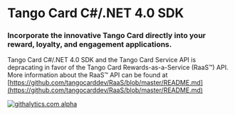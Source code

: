 <h1>Tango Card C#/.NET 4.0 SDK</h1>
<h3>Incorporate the innovative Tango Card directly into your reward, loyalty, and engagement applications.</h3>

Tango Card C#/.NET 4.0 SDK and the Tango Card Service API is depracating in favor of the Tango Card Rewards-as-a-Service (RaaS™) API. More information about the RaaS&trade; API can be found at [https://github.com/tangocarddev/RaaS/blob/master/README.md](https://github.com/tangocarddev/RaaS/blob/master/README.md)

<!--
<h4>Update: 2013-03-24</h4>
<h4>Version: 1.4.0</h4>
===

# Table of Contents #
<ul>
    <li><a href="#introduction">Introduction</a>
        <ul>
            <li><a href="#tango_card_sdks">Tango Card SDKs</a></li>
            <li><a href="#tango_card_service_api">Tango Card Service API</a></li>
            <li><a href="#incorporate_tango_card">Incorporate the Tango Card</a></li>
            <li><a href="#open_account">Open Tango Card Account</a>
                <ul>
                    <li><a href="#open_account_register">Register</a></li>
                    <li><a href="#open_account_login">Login</a></li>
                    <li><a href="#open_account_add_funds">Add Funds</a></li>
                </ul>
            </li>
        </ul>
    </li>
    <li><a href="#puchasing_options">Understanding Gift Card Purchasing Options</a>
        <ul>
            <li><a href="#puchasing_options_distribution">Distribution of Gift Cards</a></li>
            <li><a href="#puchasing_options_skus">The Tango Card and other Retailer Brand Gift Cards</a></li>
            <li><a href="#puchasing_options_denominations">Gift Card Denominations</a></li>
            <li><a href="#puchasing_options_templates">The Tango Card and custom Company Email Templates</a></li>
        </ul>
    </li>
    <li><a href="#sdk_support">Tango Card SDKs and Service API Support</a>
        <ul>
            <li><a href="#sdk_support_resolve">Resolving Issues</a>
                <ul>
                    <li><a href="#sdk_support_resolve_fiddler_2">Fiddler 2</a></li>
                    <li><a href="#sdk_support_resolve_tc_diagnostic_tool">Tango Card Service API Diagnostic Tool</a></li>
                </ul>
            </li>
        </ul>
    </li>
    <li><a href="#sdk_overview">SDK Overview</a></li>
    <li><a href="#sdk_requirements">SDK Requirements</a></li>
    <li><a href="#tango_card_service_api_requests">Tango Card Service API Requests</a>
        <ul>
            <li><a href="#tango_card_service_api_endpoints">Tango Card Service API Endpoints</a></li>
            <li><a href="#tango_card_service_api_security">Tango Card Service API Security</a></li>
        </ul>
    </li>
    <li><a href="#sdk_methods">SDK Methods</a>
        <ul>
            <li><a href="#get_available_balance">Get Available Balance</a></li>
            <li><a href="#purchase_card">Purchase Card</a></li>
        </ul>
    </li>
    <li><a href="#sdk_error_handling">SDK Error Handling</a>
        <ul>
            <li><a href="#service_failure_responses">Service Failure Responses</a></li>
            <li><a href="#sdk_error_responses">SDK Error Responses</a></li>
            <li><a href="#handling_errors">Handling Errors</a></li>
        </ul>
    </li>
    <li><a href="#sdk_contents">SDK Contents</a>
        <ul>
            <li><a href="#lib">TangoCard.Sdk</a></li>
            <li><a href="#configuration_files">configuration files</a></li>
            <li><a href="#doc">doc</a></li>
            <li><a href="#examples">TangoCard.Sdk.Examples</a></li>
            <li><a href="#unittests">TangoCard.Sdk.Unittests</a></li>
        </ul>
    </li>
    <li><a href="#sdk_development_environment">SDK Development Environment</a></li>
    <li><a href="#license">License</a></li>
    <li><a href="#contact_us">Contact Us</a></li>
</ul>

<a name="introduction"></a>
# Introduction #

<a name="tango_card_sdks"></a>
## Tango Card SDKs ##
The `Tango Card Service API` provides a flexible, secure, and straight forward solution for integrating into reward, loyalty, and engagement applications for purchasing the Tango Card from their funded Tango Card account on https://www.tangocard.com. 

There are several `Tango Card SDKs` currently available that use the `Tango Card Service API`:
<ul>
    <li><a href="https://github.com/tangocarddev/TangoCard_DotNet_SDK" target="_blank">Tango Card C#/.Net 4.0 SDK</a></li>
    <li><a href="https://github.com/tangocarddev/TangoCard_PHP_SDK" target="_blank">Tango Card PHP SDK</a></li>
    <li><a href="https://github.com/tangocarddev/TangoCard_Java_SDK" target="_blank">Tango Card Java SDK</a></li>
    <li><a href="https://github.com/tangocarddev/TangoCard_Ruby_SDK" target="_blank">Tango Card Ruby SDK</a></li>
    <li><a href="https://github.com/tangocarddev/TangoCard_jQuery_Plugin" target="_blank">Tango Card jQuery Plugin</a></li>
</ul>

<a name="tango_card_service_api"></a>
## Tango Card Service API ##
For those developers who wish to develop directly with our `Tango Card Service API` endpoints and do not wish to use our available SDKs or need more detail of how our API is defined, the following document is available:
<ul>
    <li><a href="https://github.com/tangocarddev/General/blob/master/Tango_Card_Service_API.md" target="_blank">Tango Card Service API</a></li>
</ul>

<a name="incorporate_tango_card"></a>
## Incorporate the Tango Card ##
The Tango Card SDKs, through our <a href="https://github.com/tangocarddev/General/blob/master/Tango_Card_Service_API.md" target="_blank">Tango Card Service API</a>, allows you to incorporate the innovative Tango Card directly into your reward, loyalty, and engagement applications.

Tango Card is the "exactly what you want" gift card and allows the recipient to use their value exactly how they want � they can select a premier gift card, they can divide their value among Brands, they can use some today and save the rest for another day. They can also donate to a non-profit organization. 

Tango Card value can be used via the web or from almost any mobile device. There are no fees or expiration dates of any kind. It's great for the recipient, and even better for you because it is an entire gift card program delivered in one card allowing you to focus on your core business.

Tango Card solutions are already used by Microsoft Bing, FedEx, Extole, Plink, beintoo, Lead Valu, Getty Images, and many others.

<a name="open_account"></a>
## Open Tango Card Account ##

In order to use the Tango Card SDKs, it is required to open and fund a Tango Card account on https://www.tangocard.com

<a name="open_account_register"></a>
### Register ###

First, register to open a Tango Card account: <a href="https://www.tangocard.com/user/register" target="_blank">Register</a> 

The provided 'username (email address)' and 'password' will be the same as what will be used for authenticating usage of the Tango Card SDKs' methods.

<a name="open_account_login"></a>
### Login ###

Second, to verify availability of your production account by using login: <a href="https://www.tangocard.com/user/login" target="_blank">Login</a>

<a name="open_account_add_funds"></a>
### Add Funds ###

Third, in order to purchase the Tango Card through the Tango Card SDKs, there must be funds within your Tango Card account.

Fund your account here either by 'wire transfer', 'check', or 'credit card': <a href="https://www.tangocard.com/user/addfunds" target="_blank">Add Funds</a>

<a name="puchasing_options"></a>
# Understanding Gift Card Purchasing Options #

After opening and funding your Tango Card account, then you are ready to begin using the Tango Card Service API to access your account for getting available balance and for purchasing gift cards.

When you are ready to purchase a card, the Tango Card Service API has several options:

<dl>
    <dt>
    <a name="puchasing_options_distribution"></a>
    Distribution of Digital Gift Cards - parameter <code>tcSend</code> - boolean - <b>required</b></dt>
    <dd>
        Through the Tango Card Service API you can purchase Tango Card gift cards with your choice of delivery:
        <ul>
            <li><code>tcSend = true</code> - Have Tango Card service send gift cards directly to recipients via email which will include live gift card codes.</li>
            <li><code>tcSend = false</code> - You take the returned live gift card codes for you to customize and redistribute.</li>
        </ul>
    </dd>
    
    <dt>
    <a name="puchasing_options_skus"></a>
    The Tango Card and other Retailer Brand Gift Cards SKUs - parameter <code>cardSKU</code> - string - <b>required</b></dt>
    <dd>The API is optimized for ordering the Tango Card, which is SKU <code>"tango-card"</code>.

    <br>If you have questions about potentially incorporating other brands or digital goods in your program, then please do contact us at <a href="mailto:sdk@tangocard.com?Subject=Tango Card C#/.NET 4.0 SDK Question">sdk@tangocard.com</a>. We will respond to inquiries within one business day.
    </dd>
    
    <dt>
    <a name="puchasing_options_denominations"></a>
    Gift Card Denominations - parameter <code>cardValue</code> - integer - <b>required</b></dt>
    <dd>Each gift card SKU has it own allowed set of denominations that can to assigned to parameter <code>cardValue</code>.
    <br/>For SKU <code>"tango-card"</code>, the available denomination in cents starting at <code>1 cents</code> ($0.01) to a maximum of user's available account balance (in cents).
    <br/>To find out about other available denominations for potentially incorporating other SKUs that can be assigned to parameter <code>cardValue</code>, then please do contact us at <a href="mailto:sdk@tangocard.com?Subject=Tango Card C#/.NET 4.0 SDK Question">sdk@tangocard.com</a>. We will respond to inquiries within one business day.
    </dd>
    
    <dt>
    <a name="puchasing_options_templates"></a>
    The Tango Card and custom Company Email Templates - parameter <code>companyIdentifier</code> - string - <b>optional</b></dt>
    <dd>If you choose to have the Tango Card Service API send digital gift cards by setting <code>tcSend</code> to <code>true</code>, then by default the gift card information within a Tango Card email template.
    <br>If you prefer to have the Tango Card Service API send the gift card information with a custom email template (with your own branding), then please do contact us at <a href="mailto:sdk@tangocard.com?Subject=Tango Card C#/.NET 4.0 SDK Question">sdk@tangocard.com</a>. We will respond to inquiries within one business day.
    </dd>
</dl>

<a name="sdk_support"></a>
# Tango Card SDKs and Service API Support #
If you have any questions with the Tango Card C#/.NET 4.0 SDK or our Service API, please contact us at <a href="mailto:sdk@tangocard.com?Subject=Tango Card C#/.NET 4.0 SDK Question">sdk@tangocard.com</a>. We will respond to inquiries within one business day.

If you have any issues using this SDK, such as bugs or change requests, then please do <a href="https://github.com/tangocarddev/TangoCard_DotNet_SDK/issues?state=open" target="_blank">Open Issue</a> in this repository.

<a name="sdk_support_resolve"></a>
## Resolving Issues ##

To expidite any issues you might be experiencing with our `Tango Card Service API` or our `Tango Card SDKs`, gather as much information by using the following two resolution approaches, and include the results when you contact us through <a href="mailto:sdk@tangocard.com?Subject=Tango Card C#/.NET 4.0 SDK Question">sdk@tangocard.com</a>. We will respond to inquiries within one business day.

<a name="sdk_support_health_check"></a>
### Service Health Check ###

If you are having any issues with either INTEGRATION or PRODUCTION Tango Card Service API, check the endpoints' availability through a browser using the following health check URLs which should return a webpage with the text `"alive"`:

* INTEGRATION: [https://int.tangocard.com/Health/check](https://int.tangocard.com/Health/check)
* PRODUCTION: [https://api.tangocard.com/Health/check](https://api.tangocard.com/Health/check)

<a name="sdk_support_resolve_fiddler_2"></a>
### Fiddler 2 ###

The best way to resolve any issues that pertain to using our Tango Card SDKs or our Tango Card Service API is by using this freely available tool <a href="http://www.fiddler2.com/fiddler2/" target="_blank">`Fiddler 2 - Web Debugging Proxy`</a>, and providing us with the raw request and response bodies using its `Inspectors` tab feature.

Using `Fiddler 2` will provide us with the most complete detail and the fastest response from Tango Card by understanding if there is an issue on how a request was presented to our service, or if it is an issue with our service on how we replied to your request.

#### Fiddler 2 Example - Raw Request from Client - Get Available Balance ####

```Text
POST https://int.tangocard.com/Version2/GetAvailableBalance HTTP/1.1
Accept: application/json, text/javascript, */*; q=0.01
Accept-Language: en-us
Content-Type: application/json; charset=UTF-8
Accept-Encoding: gzip, deflate
User-Agent: Mozilla/5.0 (compatible; MSIE 9.0; Windows NT 6.1; WOW64; Trident/5.0)
Host: int.tangocard.com
Content-Length: 69
Connection: Keep-Alive
Cache-Control: no-cache
 
{"username":"third_party_int@tangocard.com","password":"integrateme"}
```
 
#### Fiddler 2 Example - Raw Response from Service - Get Available Balance ####

```Text
HTTP/1.1 200 OK
Date: Wed, 26 Sep 2012 04:30:36 GMT
Server: Apache/2.2.22 (Ubuntu)
X-Powered-By: PHP/5.3.10-1ubuntu3.3
Access-Control-Allow-Origin: *
Content-Length: 68
Connection: close
Content-Type: application/json
 
{"responseType":"SUCCESS","response":{"availableBalance":873431432}}
```

<a name="sdk_support_resolve_tc_diagnostic_tool"></a>
### Tango Card Service API Diagnostic Tool ###

Within our <a href="https://github.com/tangocarddev/TangoCard_jQuery_Plugin" target="_blank"><code>Tango Card jQuery Plugin</code></a> examples, there is diagnostic tool which communicates with `Tango Card Service API` through <a href="http://api.jquery.com/jQuery.ajax/" target="_blank"><code>jQuery.ajax()</code></a> calls. It is useful for making raw calls to our service: <a href="https://github.com/tangocarddev/TangoCard_jQuery_Plugin#tango_card_service_api_diagnostic_tool" target="_blank">Tango Card Service API Diagnostic Tool</a>.

<a name="sdk_overview"></a>
# SDK Overview #

The Tango Card C#/.NET 4.0 SDK is a wrapper around the <a href="https://github.com/tangocarddev/General/blob/master/Tango_Card_Service_API.md" target="_blank">Tango Card Service API</a>.

As such, it has two primary types of objects, Requests and Responses; which are handled by a wrapper class `TangoCard.Sdk.TangoCardServiceApi`.

The wrapper class `TangoCard.Sdk.TangoCardServiceApi` currently handles the following static methods:
<dl>
    <dt>bool GetAvailableBalance()</dt>
    <dd>- Gather the currently available balance for provided user within their www.tangocard.com account.</dd>

    <dt>bool PurchaseCard()</dt>
    <dd>- Purchase a gift card using funds from user's www.tangocard.com account.</dd>
</dl>

![Tango Card Service Api](https://github.com/tangocarddev/TangoCard_DotNet_SDK/raw/master/doc/images/tangocardserviceapi.png "Tango Card Service API")

<a name="sdk_requirements"></a>
# SDK Requirements #

## Environment Required ##

* [.NET 4.0](http://www.microsoft.com/en-us/download/details.aspx?id=17851)
* [Visual Studio 2010](http://www.microsoft.com/visualstudio/en-us/products/2010-editions)  
* [Newtonsoft.JSON](http://james.newtonking.com/projects/json-net.aspx)

<a name="sdk_requirements_build"></a>
## Binary Builds ##

This SDK provides two binary builds:

<dl>
    <dt><code>DEBUG</code></dt>
        <dl>
            Files required to be included within the web service's <code>bin</code> directory when running in debug mode:
            <ul>
                <li><code>\TangoCard_DotNet_SDK\master\bin\Debug\Newtonsoft.Json.dll</code></li>
                <li><code>\TangoCard_DotNet_SDK\master\bin\Debug\TangoCard_DotNet_SDK.dll</code></li>
                <li><code>\TangoCard_DotNet_SDK\master\bin\Debug\TangoCard_DotNet_SDK.dll.config</code></li>
                <li><code>\TangoCard_DotNet_SDK\master\bin\Debug\TangoCard_DotNet_SDK.pdb</code></li>
            </ul>
        </dl>
    <dt><code>RELEASE</code></dt>
        <dl>
            Files required to be included within the web service's <code>bin</code> directory when running in release mode:
            <ul>
                <li><code>\TangoCard_DotNet_SDK\master\bin\Release\Newtonsoft.Json.dll</code></li>
                <li><code>\TangoCard_DotNet_SDK\master\bin\Release\TangoCard_DotNet_SDK.dll</code></li>
                <li><code>\TangoCard_DotNet_SDK\master\bin\Release\TangoCard_DotNet_SDK.dll.config</code></li>
            </ul>
        </dl>
</dl>

<a name="tango_card_service_api_requests"></a>
# Tango Card Service API Requests #

With the <a href="https://github.com/tangocarddev/General/blob/master/Tango_Card_Service_API.md" target="_blank">Tango Card Service API</a>, every request has a corresponding success-case response object. There are also several failure-case response objects which are shared between calls. The specifics of the request and response objects will be described in <a href="#sdk_methods">Tango Card SDK Methods</a>.

<a name="tango_card_service_api_endpoints"></a>
## Tango Card Service API Endpoints ##

Available are two endpoints that provide the <a href="https://github.com/tangocarddev/General/blob/master/Tango_Card_Service_API.md" target="_blank">Tango Card Service API</a>, as defined by `enum TangoCard.Sdk.Service.TangoCardServiceApiEnum` :
<dl>
    <dt><code>INTEGRATION</code></dt> 
    <dd>
        <ul>
            <li>Expected to be used for development and testing purposes.</li>
            <li><b>Important:</b> Purchases from this endpoint will: 
                <ul>
                    <li>Use funds from our test account.</li>
                    <li>Send real emails (with fake codes), so only use recipient email addresses you control for testing purposes.</li>
                </ul>
            </li>
            <li>Secure Endpoint URL: <code>https://int.tangocard.com/Version2</code></li>
            <li>Login to use our testing account through this endpoint is:
                <dl>
                    <dt>Username:</dt>
                    <dd>third_party_int@tangocard.com</dd>
                    <dt>Password:</dt>
                    <dd>integrateme</dd>
                </dl>
            </li>
        </ul>
    </dd>
    <dt><code>PRODUCTION</code></dt>
    <dd>
        <ul>
            <li>Performs actual card purchase requests.</li>
            <li><b>Important:</b> Purchases from this endpoint will: 
                <ul>
                    <li>Use funds from <b>your Tango Card account</b>!</li>
                    <li>Send real emails (with live codes), only use recipient email addresses you wish to deliver to.</li>
                </ul>
            </li>
            <li>Endpoint URL: <code>https://api.tangocard.com/Version2</code></li>
            <li>Login to use your production account through this endpoint is:
                <dl>
                    <dt>Username:</dt>
                    <dd>Your Tango Card account's username (email address)</dd>
                    <dt>Password:</dt>
                    <dd>Your Tango Card account's password</dd>
                </dl>
            </li>
        </ul>
    </dd>
</dl>

<a name="tango_card_service_api_security"></a>
## Tango Card Service API Security ##

<a href="https://github.com/tangocarddev/General/blob/master/Tango_Card_Service_API.md" target="_blank">Tango Card Service API</a> Requests are performed using secure HTTP POST via <a href="http://en.wikipedia.org/wiki/Transport_Layer_Security" target="_blank">"TLS/SSL"</a>.

The use of SSL allows for securely transmitting data and prevents <a href="http://en.wikipedia.org/wiki/Man-in-the-middle_attack" target="_blank">man-in-the-middle attacks</a>.

The lack of sessions and the inability to communicate with the API over HTTP prevents <a href="http://en.wikipedia.org/wiki/Session_hijacking" target="_blank">session hijacking</a> and <a href="http://en.wikipedia.org/wiki/Cross-site_request_forgery" target="_blank">cross-site request forgery</a>.

<a name="sdk_methods"></a>
# SDK Methods #

<a name="get_available_balance"></a>
## Get Available Balance ##

![Tango Card Service API - GetAvailableBalance()](https://github.com/tangocarddev/TangoCard_DotNet_SDK/raw/master/doc/images/tangocardserviceapi_getavailablebalance.png "Tango Card Service API - GetAvailableBalance()")

This request is defined by static method call `TangoCard.Sdk.TangoCardServiceApi.GetAvailableBalance()`:

```C#
    TangoCardServiceApiEnum enumTangoCardServiceApi = TangoCardServiceApiEnum.INTEGRATION;
    string username = "burt@example.com";
    string password = "password";
            
    GetAvailableBalanceResponse response = null;
    if (TangoCardServiceApi.GetAvailableBalance(
            enumTangoCardServiceApi: enumTangoCardServiceApi,
            username: username,
            password: password,
            response: out response
            ) 
            && (null != response)
    ) {
    {
        double dollarsAvailableBalance = response.AvailableBalance / 100;
        Console.WriteLine("\n- Available Balance: {0:C}\n", dollarsAvailableBalance);
    }    
```

Assuming success, the `out` parameter `response` will be an instance of `TangoCard.Sdk.Response.Success.GetAvailableBalanceResponse`.

### Method TangoCard.Sdk.TangoCardServiceApi.GetAvailableBalance() ###

#### Parameters ####
<dl>
    <dt>[IN] * enumTangoCardServiceApi</dt>
    <dd><code>TangoCardServiceApiEnum</code> - <b>required</b> - <code>INTEGRATION</code> or <code>PRODUCTION</code></dd>

    <dt>[IN] * username</dt>
    <dd>string - <b>required</b> - user account's username registered within Tango Card production website (https://www.tangocard.com).</dd>

    <dt>[IN] * password</dt>
    <dd>string - <b>required</b> - user account's password registered within Tango Card production website (https://www.tangocard.com)</dd>

    <dt>[OUT] response</dt>
    <dd><code>TangoCard.Sdk.Response.Success.GetAvailableBalanceResponse</code> - This <i>out</i> parameter will provide a valid success response object if this method returns <code>true</code> upon success.</dd>
</dl>

### `[DataContract] TangoCard.Sdk.Response.Success.GetAvailableBalanceResponse` Properties ###

<dl>
  <dt>int AvailableBalance</dt>
  <dd>- Returns available balance of username's account in cents: 100 is $1.00 dollar.</dd>
</dl>

<a name="purchase_card"></a>
## Purchase Card ##

![Tango Card Service API - PurchaseCard()](https://github.com/tangocarddev/TangoCard_DotNet_SDK/raw/master/doc/images/tangocardserviceapi_purchasecard.png "Tango Card Service API - PurchaseCard()")

This request is defined by static method call `TangoCard.Sdk.TangoCardServiceApi.PurchaseCard()`:

```C#
    TangoCardServiceApiEnum enumTangoCardServiceApi = TangoCardServiceApiEnum.INTEGRATION;
    string username = "burt@example.com";
    string password = "password";
    string cardSku = "tango-card";
    int cardValueTangoCardCents = 100; // $1.00
    
    PurchaseCardResponse response = null;
    if (TangoCardServiceApi.PurchaseCard(
            enumTangoCardServiceApi: enumTangoCardServiceApi,
            username: username,
            password: password,
            cardSku: cardSku,
            cardValue: cardValueTangoCardCents,
            tcSend: true,
            giftFrom: "Bill Company",
            giftMessage: "Happy Birthday",
            recipientEmail: "sally@example.com",
            recipientName: "Sally Example",
            companyIdentifier: null,
            response: out response )  
        && (null != response)
    ) {
		Console.WriteLine("\n- Purchased Card (Delivery): {{ " +
				"\n\tRecipient Email: '{0}' " +
				", \n\tReference Order Id: '{1}' " +
				", \n\tCard Token '{2}' " +
				", \n\tCard Number: '{3}' " +
				", \n\tCard Pin: '{4}' " +
				", \n\tClaim Url: '{5}' " +
				", \n\tChallenge Key: '{6}' " +
				", \n\tEvent Number: '{7}' " +
				"  \n}}\n",
			app_recipient_email,
			response.ReferenceOrderId,
			response.CardToken,
			response.CardNumber,
			response.CardPin,
			response.ClaimUrl,
			response.ChallengeKey,
			response.EventNumber
			);
    }
```

Assuming success, the `out` parameter `response` will be an instance of `TangoCard.Sdk.Response.Success.PurchaseCardResponse`.

### Method TangoCard.Sdk.TangoCardServiceApi.PurchaseCard() ###

#### Parameters ###

<dl>
    <dt>[IN] * enumTangoCardServiceApi</dt>
    <dd><code>TangoCardServiceApiEnum</code> - <b>required</b> - <code>INTEGRATION</code> or <code>PRODUCTION</code></dd>

    <dt>[IN] * username</dt>
    <dd>string - <b>required</b> - user account's username registered within Tango Card production website (https://www.tangocard.com).</dd>

    <dt>[IN] * password</dt>
    <dd>string - <b>required</b> - user account's password registered within Tango Card production website (https://www.tangocard.com)</dd>

    <dt>[IN] * cardSku</dt>
    <dd>string - <b>required</b> - The SKU of the card to purchase. The SKU for the Tango Card is "tango-card". See: <a href="#puchasing_options_skus">Purchase Option of Gift Card Brands</a></dd>

    <dt>[IN] * cardValue</dt>
    <dd>integer - <b>required</b> - The value of the card to purchase in cents (100 = $1.00). See: <a href="#puchasing_options_denominations">Purchase Option for Denominations</a></dd>

    <dt>[IN] * tcSend</dt>
    <dd>boolean - <b>required</b> - Determines if Tango Card Service will send an email with gift card information to recipient. See: <a href="#puchasing_options_distribution">Purchase Option for Distribution</a>.</dd>

    <dt>[IN] * recipientName</dt>
    <dd>string (length 1 - 255) or null - <b>required</b> if parameter <code>tcSend</code> is <code>true</code>, else ignored - The name of the person receiving the card.</dd>

    <dt>[IN] * recipientEmail</dt>
    <dd>string (length 3 - 255) or null - <b>required</b> if parameter <code>tcSend</code> is <code>true</code>, else ignored - The email address of the person receiving the card.</dd>

    <dt>[IN] * giftMessage</dt>
    <dd>string (length 1 - 255) or null - <b>required</b> if parameter <code>tcSend</code> is <code>true</code>, else ignored - A message from the sender of the card to the recipient. May be null, but must exist if tcSend = true.</dd>

    <dt>[IN] giftFrom</dt>
    <dd>string (length 1 - 255) or null - <b>optional</b> if parameter <code>tcSend</code> is <code>true</code>, else ignored - The name of the person sending the card.</dd>

    <dt>[IN] companyIdentifer</dt>
    <dd>string (length 1 - 255) or null - <b>optional</b> if parameter <code>tcSend</code> is <code>true</code>, else ignored - The email-template identifier. Ignored or value <code>null</code> will use the Tango Card Email Template. See: <a href="#puchasing_options_templates">Purchase Option for Email Templates</a>.</dd>

    <dt>[OUT] response</dt>
    <dd><code>TangoCard.Sdk.Response.Success.PurchaseCardResponse</code> - This <i>out</i> parameter will provide a valid success response object if this method returns <code>true</code> upon success.</dd>
</dl>

### `[DataContract] TangoCard.Sdk.Response.Success.PurchaseCardResponse` Properties ###

The purpose of providing `PurchaseCard()` response properties is if you so choose, then you may record digital gift purchase confirmation and card redemption information within your own database.

Depending on how you set `TangoCard.Sdk.TangoCardServiceApi.PurchaseCard()` parameter `tcSend`:
<dl>
<dt>If <code>tcSend = true</code></dt>
<dd>Then both you (the gift card requester) and the gift card recipient are provided with all necessary redemption information to redeem the emailed digital gift card sent by our Tango Card Service.</dd>
<dt>If <code>tcSend = false</code></dt>
<dd>Then you (the gift card requester) are provided with all necessary card redemption information, and it is your choice on how you wish to deliver the digital gift card redemption information to gift card recipients.</dd>
</dl>

The `[DataContract] TangoCard.Sdk.Response.Success.PurchaseCardResponse` properties are: 
<dl>
  <dt>string ReferenceOrderId</dt>
  <dd>- Confirmation number of purchase.</dd>
  
  <dt>string CardToken</dt>
  <dd>- Card reference to the aforementioned purchase.</dd>
  
  <dt>string|null CardNumber</dt>
  <dd>- If available, the card number provided to the recipient to be used at redemption of eGift Card upon the www.tangocard.com site.</dd>
  
  <dt>string|null CardPin</dt>
  <dd>- If available, the card pin provided to the recipient used to validate provided eGift Card number a redemption upon the www.tangocard.com site.</dd>
  
  <dt>string|null ClaimUrl</dt>
  <dd>- If available, the claim URL is an address to a web page on the World Wide Web. This URL can only be accessed through the email you received. It is a unique URL, meaning that it cannot be duplicated or altered.</dd>
  
  <dt>string|null ChallengeKey</dt>
  <dd>- If available, the challenge key provides access, which can be found next to the aforementioned claim URL. You will be prompted to input your Challenge Key when you try to open your eGift Card.</dd>
  
  <dt>string|null EventNumber</dt>
  <dd>- If available depending upon provided card SKU, then the event number is used when replacing lost card.</dd>
</dl>

<a name="sdk_error_handling"></a>
# SDK Error Handling #

The Tango Card C#/.NET 4.0 SDK handles its errors by throwing the following exceptions:

* Custom `TangoCard.Sdk.Service.TangoCardServiceException` is thrown when the `Tango Card Service API` return a `Failure Response` for a given `Request`.
* Custom `TangoCard.Sdk.Common.TangoCardSdkException` is thrown when the Tango Card SDK has detected an error within its code, regardless of any given Request.
* Standard `ArgumentException` and `ArgumentNullException` are thrown due to parameter entry errors.
* Standard `InvalidDataContractException` is thown for any unexpected violation of `[DataContract]` expectations.

![Tango Card SDK Exceptions](https://github.com/tangocarddev/TangoCard_DotNet_SDK/raw/master/doc/images/tangocard_sdk_exceptions.png "Tango Card SDK Exceptions")

<a name="service_failure_responses"></a>
## Service Failure Responses ##

The `Tango Card SERVICE API` handles its errors by returning the following failure responses as enumerated by `TangoCard.Sdk.Response.ServiceResponseEnum`:

<table>
    <tr><th>Failure</th><th>Failure Reponse Type</th><th>Failure Response Object</th></tr>
    <tr><td>Insufficient Funds</td><td>INS_FUNDS</td><td>`TangoCard.Sdk.Response.Failure.InsufficientFundsResponse`</td></tr>
    <tr><td>Insufficient Inventory</td><td>INS_INV</td><td>`TangoCard.Sdk.Response.Failure.InsufficientInventoryResponse`</td></tr> 
    <tr><td>Invalid Credentials</td><td>INV_CREDENTIAL</td><td>`TangoCard.Sdk.Response.Failure.InvalidCredentialsResponse`</td></tr> 
    <tr><td>Invalid Input</td><td>INV_INPUT</td><td>`TangoCard.Sdk.Response.Failure.InvalidInputResponse`</td></tr>
    <tr><td>System Failure</td><td>SYS_ERROR</td><td>`TangoCard.Sdk.Response.Failure.SystemErrorResponse`</td></tr>
</table>

Each of the aforementioned `Failure Responses` contains details as to the reason that the `Tango Card Service API` did not perform provided `Request`.

![Tango Card SDK Service Response Failures](https://github.com/tangocarddev/TangoCard_DotNet_SDK/raw/master/doc/images/tangocard_sdk_service_failure_response.png "Tango Card SDK Service Response Failures")

The details of these service failure responses are embedded and thrown within `TangoCard.Sdk.Service.TangoCardServiceException`

### Expected Failure Responses for Specific Requests ###

Each Request will have the following possible Failure Responses as a property value within `TangoCard.Sdk.Service.TangoCardServiceException.getResponse()`:

<table>
    <tr><th>Request</th><th>Possible Failure Responses</th></tr>
    <tr>
        <td>`GetAvailableBalanceRequest`</td>
        <td>
            <table>
                <tr><th>Failure Reponse Type</th><th>Failure Response</th></tr>
                <tr><td>INV_CREDENTIAL</td><td>`InvalidCredentialsResponse`</td></tr> 
                <tr><td>SYS_ERROR</td><td>`SystemErrorResponse`</td></tr>
            </table>
        </td>
    </tr>
    <tr>
        <td>`PurchaseCardRequest`</td>
        <td>
            <table>
                <tr><th>Failure Reponse Type</th><th>Failure Response</th></tr>
                <tr><td>INS_FUNDS</td><td>`InsufficientFundsResponse`</td></tr>
                <tr><td>INS_INV</td><td>`InsufficientInventoryResponse`</td></tr> 
                <tr><td>INV_CREDENTIAL</td><td>`InvalidCredentialsResponse`</td></tr> 
                <tr><td>INV_INPUT</td><td>`InvalidInputResponse`</td></tr>
                <tr><td>SYS_ERROR</td><td>`SystemErrorResponse`</td></tr>
            </table>
        </td>
    </tr>
</table>

<a name="sdk_error_responses"></a>
## SDK Error Responses ##

This SDK throws it own custom exception `TangoCard.Sdk.Common.TangoCardSdkException` when detecting errors that pertain to itself.

![Tango Card SDK Error Detection](https://github.com/tangocarddev/TangoCard_DotNet_SDK/raw/master/doc/images/tangocard_sdk_error_detected.png "Tango Card SDK Error Detection")

<a name="handling_errors"></a>
## Handling Errors ##

Wrap every Tango Card request call within a try/catch block, followed by first catching `TangoCard.Sdk.Service.TangoCardServiceException`, then by `TangoCard.Sdk.Common.TangoCardSdkException`, and finally by standard `Exception`.

```C#
    try
    {
        string username = "burt@example.com";
        string password = "password";
        TangoCardServiceApiEnum enumTangoCardServiceApi = TangoCardServiceApiEnum.INTEGRATION;
                
        GetAvailableBalanceResponse response = null;
        if (TangoCardServiceApi.GetAvailableBalance(
                enumTangoCardServiceApi: enumTangoCardServiceApi,
                username: username,
                password: password,
                response: out response
                ) 
                && (null != response)
        ) {
            // Do Stuff ... //
        }
    }
    catch (TangoCardServiceException ex)
    {
        Console.WriteLine("=== Tango Card Service Failure ===");
        Console.WriteLine("Failure response type: {0}", ex.ResponseType.ToString());
        Console.WriteLine("Failure response:      {0}", ex.Message);
    }
    catch (TangoCardSdkException ex)
    {
        Console.WriteLine("=== Tango Card SDK Failure ===");
        Console.WriteLine("{0} :: {1}", ex.GetType().ToString(), ex.Message);
    }
    catch (Exception ex)
    {
        Console.WriteLine("=== Unexpected Error ===");
        Console.WriteLine("{0} :: {1}", ex.GetType().ToString(), ex.Message);
    }
``` 

<a name="sdk_contents"></a>
# SDK Contents #
This section details the provided sources of this SDK.

<a name="tangoCard_sdk"></a>
## TangoCard.Sdk ##
This is the heart of the SDK which contains the sources, and here is a listing of its directories:

* TangoCard.Sdk\Common
* TangoCard.Sdk\Dependencies
* TangoCard.Sdk\Properties
* TangoCard.Sdk\Properties\Settings.settings
* TangoCard.Sdk\Request
* TangoCard.Sdk\Request\Version2
* TangoCard.Sdk\Response
* TangoCard.Sdk\Response\Failure
* TangoCard.Sdk\Response\Success
* TangoCard.Sdk\Service

<a name="configuration_files"></a>
## configuration files ##

There a several configuration files that are referenced by either the provide application examples, unittests, and SDK itself.

<dl>
    <dt>TangoCard.Sdk.Examples\app.config</dt>
    <dd>- Application configuration file for `TangoCard.Sdk.Examples`</dd>
    
    <dt>TangoCard.Sdk.Unittests\app.config</dt>
    <dd>- Application configuration file for `TangoCard.Sdk.Unittests`</dd>
    
    <dt>TangoCard.Sdk\TangoCard_DotNet_SDK.dll.config</dt>
    <dd>- SDK configuration file referenced by `TangoCard.Sdk\Common\SdkConfig.cs`. **DO NOT MODIFY**</dd>
</dl>

<a name="doc"></a>
## doc ##

The `doc\help\Index.html` accesses the up-to-date [Sandcastle Documentation Compiler](http://sandcastle.codeplex.com/) generated documentation for the classes (and functions) that are included in the SDK.

See [Visual Studio 2010 Sandcastle Help File Builder](http://shfb.codeplex.com/) project `TangoCard.Sdk.Help`.

<a name="examples"></a>
## TangoCard.Sdk.Examples ##
The examples sub-directory contains full "start to finish" examples of all of the supported methods. This includes catching all of the possible failure modes, etc. 

### TangoCard_Store_Example.cs ###

This is a complete example of requesting available balance and purchasing Tango Cards.

1. Request latest available balance
2. Purchase $1.00 Tango Card for Email Delivery
3. Purchase $1.00 Tango Card without Email Delivery
4. Request updated available balance

### TangoCard_Failures_Example.cs ###

Example of how the SDK handles various failure responses, such as:
* Insufficient Funds
* Invalid Credentials
* Invalid Input

### Command Line ###

```Text
    > TangoCard.Sdk.Examples\bin\Release\TangoCard.Sdk.Examples.exe

	===============================
	= Tango Card .NET SDK Example =
	===============================

	SDK Version: 1.2.2

	== Using app.config Credentials ====

	======== Get Available Balance ========

	'third_party_int@tangocard.com': Available Balance: 842193167

	===== End Get Available Balance ====

	===== Purchase Card (No Delivery) =====

	- Purchased Card (No Delivery): {
			Reference Order Id: '112-10215850-11',
			Card Token '5076eb21ab7f38.34919104',
			Card Number: '7001-1040-0181-3103-915',
			Card Pin: '614377',
			Claim Url: '',
			Challenge Key: '7001104001813103915'
	}

	===== End Purchase Card (No Delivery) ====

	======== Purchase Card (Delivery) ========

	- Purchased Card (Delivery): {
			Recipient Email: 'sally@example.com',
			Reference Order Id: '112-10215851-11',
			Card Token '5076eb2223b662.53903316',
			Card Number: '7001-4040-0114-9399-715',
			Card Pin: '795122',
			Claim Url: '',
			Challenge Key: '7001404001149399715'
	}

	======== End Purchase Card (Delivery) ========

	======== Get Updated Available Balance ========

	'third_party_int@tangocard.com': Updated Available Balance: 842192967

	===== End Get Updated Available Balance ====

	===============================
	=   The End                   =
	===============================

	===============================
	= Tango Card .NET SDK Example =
	=   with Failures             =
	===============================

	SDK Version: 1.2.2

	== Using app.config Credentials ====

	======== Get Available Balance ========
	=== Tango Card Service Failure ===
	Failure response type: INV_CREDENTIAL
	Failure response:      Provided user credentials are not valid.
	===== End Get Available Balance ====

	== Using app.config Credentials ====

	======== Purchase Card ========
	=== Tango Card Service Failure ===
	Failure response type: INS_FUNDS
	Failure response:      Available Balance: 0, Order Cost: 100
	AvailableBalance:      0
	OrderCost:             100
	===== End Purchase Card ====

	======== Purchase Card ========
	=== Tango Card Service Failure ===
	Failure response type: INV_INPUT
	Failure response:      cardSku: SKU does not appear to be valid.,
	Invalid:      cardSku: SKU does not appear to be valid.,
	===== End Purchase Card ====

	======== Purchase Card ========
	=== Tango Card Service Failure ===
	Failure response type: SYS_ERROR
	Failure response:      ErrorCode: TPC:PC:35
	===== End Purchase Card ====

	===============================
	=   The End                   =
	===============================
	Press Any Key to Close this program.
```

<a name="unittests"></a>
## TangoCard.Sdk.Unittests ##

The SDK's unittests have been written to use [Visual Studio 2010][UnitTest Project].

* `UnitTest_GetAvailableBalance`
* `UnitTest_PurchaseCard`

#### UnitTest Command Line Run ####

To run these unit tests requires installation of Visual Studio 2010 Professional.

Open a Visual Studio 2010 command prompt. 

To do this, click Start, point to All Programs, point to Microsoft Visual Studio 2010, point to Visual Studio Tools, and then click <a href="http://msdn.microsoft.com/en-us/library/ms229859(v=vs.100).aspx" target="_blank" >`Visual Studio 2010 Command Prompt`</a> and perform unit test using <a href="http://msdn.microsoft.com/en-us/library/ms182489(v=vs.80).aspx" target="_blank">`MSTest`</a>.

```Text
    > MSTest /testcontainer:TangoCard.Sdk.Unittests\bin\Release\TangoCard.Sdk.Unittests.dll
    
    Microsoft (R) Test Execution Command Line Tool Version 10.0.30319.1
    Copyright (c) Microsoft Corporation. All rights reserved.

    Loading TangoCard.Sdk.Unittests\bin\Release\TangoCard.Sdk.Unittests.dll...
    Starting execution...

    Results               Top Level Tests
    -------               ---------------
    Passed                TangoCard.Sdk.Unittests.UnitTest_GetAvailableBalance.Test_GetAvailableBalance_Api
    Passed                TangoCard.Sdk.Unittests.UnitTest_GetAvailableBalance.Test_GetAvailableBalance_InsufficientFunds
    Passed                TangoCard.Sdk.Unittests.UnitTest_GetAvailableBalance.Test_GetAvailableBalance_InvalidCredentials
    Passed                TangoCard.Sdk.Unittests.UnitTest_GetAvailableBalance.Test_GetAvailableBalance_Request
    Passed                TangoCard.Sdk.Unittests.UnitTest_PurchaseCard.Test_PurchaseCard_InsufficientFunds
    Passed                TangoCard.Sdk.Unittests.UnitTest_PurchaseCard.Test_PurchaseCard_InsufficientFunds_10000000
    Passed                TangoCard.Sdk.Unittests.UnitTest_PurchaseCard.Test_PurchaseCard_InvalidCredentials
    Passed                TangoCard.Sdk.Unittests.UnitTest_PurchaseCard.Test_PurchaseCard_InvalidInput_Sku
    Passed                TangoCard.Sdk.Unittests.UnitTest_PurchaseCard.Test_PurchaseCard_with_Delivery
    Passed                TangoCard.Sdk.Unittests.UnitTest_PurchaseCard.Test_PurchaseCard_with_NoDelivery
    Passed                TangoCard.Sdk.Unittests.UnitTest_PurchaseCard.Test_PurchaseCard_with_NoDelivery_Api
    11/11 test(s) Passed

    Summary
    -------
    Test Run Completed.
      Passed  11
      ----------
      Total   11
```

<a name="sdk_development_environment"></a>
# SDK Development Environment #

This C#/.NET 4.0 SDK was built using:

* [.NET 4.0](http://www.microsoft.com/en-us/download/details.aspx?id=17851)
* [Visual Studio 2010 Ultimate](http://www.microsoft.com/visualstudio/en-us/products/2010-editions/ultimate/overview)
* [Newtonsoft.JSON](http://james.newtonking.com/projects/json-net.aspx) 

<a name="license"></a>
# License #

The Tango Card C#/.NET 4.0 SDK is free to use, given some restrictions. Please see the <a href="https://github.com/tangocarddev/TangoCard_DotNet_SDK/blob/master/LICENSE.md" target="_blank">LICENSE</a> file for details.

<a name="contact_us"></a>
# Contact Us #

If you have any questions about using this SDK, please do contact us at <a href="mailto:sdk@tangocard.com?Subject=Tango Card C#/.NET 4.0 SDK Question">sdk@tangocard.com</a>. We will respond to inquiries within one business day.

To learn more about Tango Card integration solutions, call 1.877.55.TANGO (1.877.558.2646).
-->

[![githalytics.com alpha](https://cruel-carlota.pagodabox.com/0d99126c1cf8686391099d328e3c2363 "githalytics.com")](http://githalytics.com/github.com/tangocarddev)
